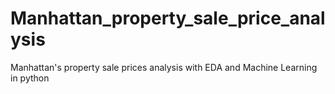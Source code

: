 # Manhattan_property_sale_price_analysis
Manhattan's property sale prices analysis with EDA and Machine Learning in python
